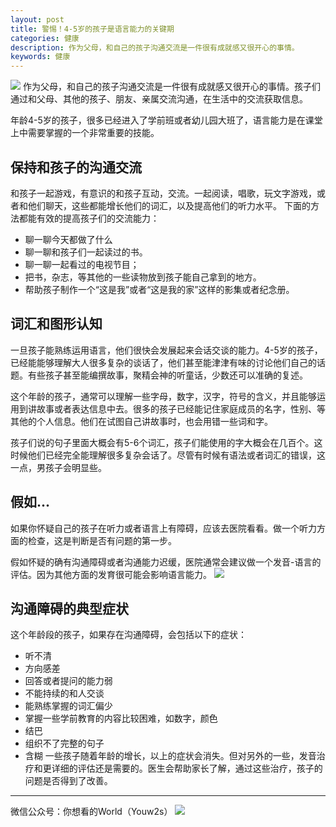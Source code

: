 ```yaml
---
layout: post
title: 警惕！4-5岁的孩子是语言能力的关键期
categories: 健康
description: 作为父母，和自己的孩子沟通交流是一件很有成就感又很开心的事情。
keywords: 健康
---
```

![][image-1]
作为父母，和自己的孩子沟通交流是一件很有成就感又很开心的事情。孩子们通过和父母、其他的孩子、朋友、亲属交流沟通，在生活中的交流获取信息。

年龄4-5岁的孩子，很多已经进入了学前班或者幼儿园大班了，语言能力是在课堂上中需要掌握的一个非常重要的技能。

## 保持和孩子的沟通交流
和孩子一起游戏，有意识的和孩子互动，交流。一起阅读，唱歌，玩文字游戏，或者和他们聊天，这些都能增长他们的词汇，以及提高他们的听力水平。
下面的方法都能有效的提高孩子们的交流能力：
- 聊一聊今天都做了什么
- 聊一聊和孩子们一起读过的书。
- 聊一聊一起看过的电视节目；
- 把书，杂志，等其他的一些读物放到孩子能自己拿到的地方。
- 帮助孩子制作一个“这是我”或者“这是我的家”这样的影集或者纪念册。

## 词汇和图形认知
一旦孩子能熟练运用语言，他们很快会发展起来会话交谈的能力。4-5岁的孩子，已经能能够理解大人很多复杂的谈话了，他们甚至能津津有味的讨论他们自己的话题。有些孩子甚至能编撰故事，聚精会神的听童话，少数还可以准确的复述。

这个年龄的孩子，通常可以理解一些字母，数字，汉字，符号的含义，并且能够运用到讲故事或者表达信息中去。很多的孩子已经能记住家庭成员的名字，性别、等其他的个人信息。他们在试图自己讲故事时，也会用错一些词和字。

孩子们说的句子里面大概会有5-6个词汇，孩子们能使用的字大概会在几百个。这时候他们已经完全能理解很多复杂会话了。尽管有时候有语法或者词汇的错误，这一点，男孩子会明显些。  

## 假如...
如果你怀疑自己的孩子在听力或者语言上有障碍，应该去医院看看。做一个听力方面的检查，这是判断是否有问题的第一步。

假如怀疑的确有沟通障碍或者沟通能力迟缓，医院通常会建议做一个发音-语言的评估。因为其他方面的发育很可能会影响语言能力。
![][image-2]

## 沟通障碍的典型症状
这个年龄段的孩子，如果存在沟通障碍，会包括以下的症状：
- 听不清
- 方向感差
- 回答或者提问的能力弱
- 不能持续的和人交谈
- 能熟练掌握的词汇偏少
- 掌握一些学前教育的内容比较困难，如数字，颜色
- 结巴
- 组织不了完整的句子
- 含糊
一些孩子随着年龄的增长，以上的症状会消失。但对另外的一些，发音治疗和更详细的评估还是需要的。医生会帮助家长了解，通过这些治疗，孩子的问题是否得到了改善。
---- 
微信公众号：你想看的World（Youw2s）
![][image-3]


[image-1]:	http://upload-images.jianshu.io/upload_images/3342594-ad305a838207a41b.jpg?imageMogr2/auto-orient/strip%7CimageView2/2/w/1240
[image-2]:	http://upload-images.jianshu.io/upload_images/3342594-6284e2669eeae1e5.png?imageMogr2/auto-orient/strip%7CimageView2/2/w/1240
[image-3]:	http://upload-images.jianshu.io/upload_images/3342594-dca1f89eba3e50ca.jpg?imageMogr2/auto-orient/strip%7CimageView2/2/w/1240